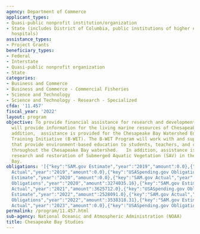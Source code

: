 ```yaml
---
agency: Department of Commerce
applicant_types:
- Quasi-public nonprofit institution/organization
- State (includes District of Columbia, public institutions of higher education and
  hospitals)
assistance_types:
- Project Grants
beneficiary_types:
- Federal
- Interstate
- Quasi-public nonprofit organization
- State
categories:
- Business and Commerce
- Business and Commerce - Commercial Fisheries
- Science and Technology
- Science and Technology - Research - Specialized
cfda: '11.457'
fiscal_year: '2022'
layout: program
objective: To provide financial assistance for research and development projects that
  will provide information for the living marine resources of Chesapeake Bay.  In
  addition,  assistance is provided for the Chesapeake Bay Watershed Education and
  Training Initiative (B-WET). The B-WET Program will work with and support organizations
  that provide environment-based education to students, teachers, and communities
  throughout the Chesapeake Bay watershed.   In addition, assistance is provided for
  research and restoration of Submerged Aquatic Vegetation (SAV) in the Chesapeake
  Bay.
obligations: '[{"key":"SAM.gov Estimate","year":"2019","amount":0.0},{"key":"SAM.gov
  Actual","year":"2019","amount":0.0},{"key":"USASpending.gov Obligations","year":"2019","amount":3167860.33},{"key":"SAM.gov
  Estimate","year":"2020","amount":0.0},{"key":"SAM.gov Actual","year":"2020","amount":3274035.0},{"key":"USASpending.gov
  Obligations","year":"2020","amount":3274035.16},{"key":"SAM.gov Estimate","year":"2021","amount":3601438.0},{"key":"SAM.gov
  Actual","year":"2021","amount":3625712.0},{"key":"USASpending.gov Obligations","year":"2021","amount":3625711.55},{"key":"SAM.gov
  Estimate","year":"2022","amount":2528091.0},{"key":"SAM.gov Actual","year":"2022","amount":3538653.0},{"key":"USASpending.gov
  Obligations","year":"2022","amount":3538318.31},{"key":"SAM.gov Estimate","year":"2023","amount":4525424.0},{"key":"SAM.gov
  Actual","year":"2023","amount":0.0},{"key":"USASpending.gov Obligations","year":"2023","amount":2988373.23}]'
permalink: /program/11.457.html
sub-agency: National Oceanic and Atmospheric Administration (NOAA)
title: Chesapeake Bay Studies
---
```

